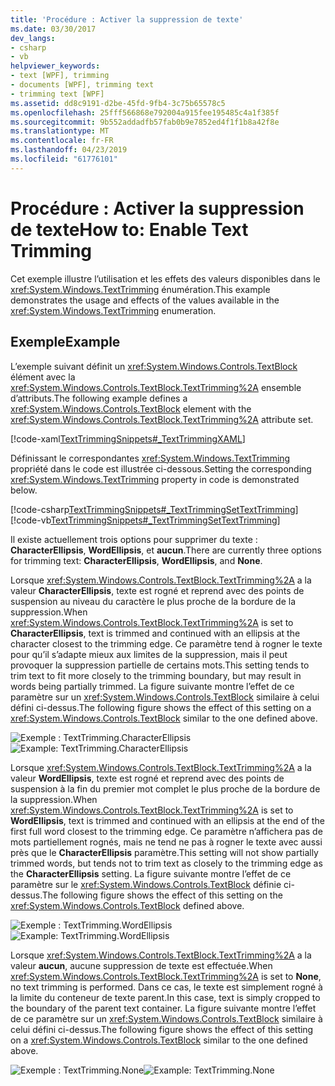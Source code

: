 ```yaml
---
title: 'Procédure : Activer la suppression de texte'
ms.date: 03/30/2017
dev_langs:
- csharp
- vb
helpviewer_keywords:
- text [WPF], trimming
- documents [WPF], trimming text
- trimming text [WPF]
ms.assetid: dd8c9191-d2be-45fd-9fb4-3c75b65578c5
ms.openlocfilehash: 25fff566868e792004a915fee195485c4a1f385f
ms.sourcegitcommit: 9b552addadfb57fab0b9e7852ed4f1f1b8a42f8e
ms.translationtype: MT
ms.contentlocale: fr-FR
ms.lasthandoff: 04/23/2019
ms.locfileid: "61776101"
---
```

# <a name="how-to-enable-text-trimming"></a><span data-ttu-id="b51fb-102">Procédure : Activer la suppression de texte</span><span class="sxs-lookup"><span data-stu-id="b51fb-102">How to: Enable Text Trimming</span></span>

<span data-ttu-id="b51fb-103">Cet exemple illustre l’utilisation et les effets des valeurs disponibles dans le <xref:System.Windows.TextTrimming> énumération.</span><span class="sxs-lookup"><span data-stu-id="b51fb-103">This example demonstrates the usage and effects of the values available in the <xref:System.Windows.TextTrimming> enumeration.</span></span>

## <a name="example"></a><span data-ttu-id="b51fb-104">Exemple</span><span class="sxs-lookup"><span data-stu-id="b51fb-104">Example</span></span>

<span data-ttu-id="b51fb-105">L’exemple suivant définit un <xref:System.Windows.Controls.TextBlock> élément avec la <xref:System.Windows.Controls.TextBlock.TextTrimming%2A> ensemble d’attributs.</span><span class="sxs-lookup"><span data-stu-id="b51fb-105">The following example defines a <xref:System.Windows.Controls.TextBlock> element with the <xref:System.Windows.Controls.TextBlock.TextTrimming%2A> attribute set.</span></span>

[!code-xaml[TextTrimmingSnippets#_TextTrimmingXAML](~/samples/snippets/csharp/VS_Snippets_Wpf/TextTrimmingSnippets/CSharp/Window1.xaml#_texttrimmingxaml)]

<span data-ttu-id="b51fb-106">Définissant le correspondantes <xref:System.Windows.TextTrimming> propriété dans le code est illustrée ci-dessous.</span><span class="sxs-lookup"><span data-stu-id="b51fb-106">Setting the corresponding <xref:System.Windows.TextTrimming> property in code is demonstrated below.</span></span>

[!code-csharp[TextTrimmingSnippets#_TextTrimmingSetTextTrimming](~/samples/snippets/csharp/VS_Snippets_Wpf/TextTrimmingSnippets/CSharp/Window1.xaml.cs#_texttrimmingsettexttrimming)]
[!code-vb[TextTrimmingSnippets#_TextTrimmingSetTextTrimming](~/samples/snippets/visualbasic/VS_Snippets_Wpf/TextTrimmingSnippets/VisualBasic/Window1.xaml.vb#_texttrimmingsettexttrimming)]

<span data-ttu-id="b51fb-107">Il existe actuellement trois options pour supprimer du texte : **CharacterEllipsis**, **WordEllipsis**, et **aucun**.</span><span class="sxs-lookup"><span data-stu-id="b51fb-107">There are currently three options for trimming text: **CharacterEllipsis**, **WordEllipsis**, and **None**.</span></span>

<span data-ttu-id="b51fb-108">Lorsque <xref:System.Windows.Controls.TextBlock.TextTrimming%2A> a la valeur **CharacterEllipsis**, texte est rogné et reprend avec des points de suspension au niveau du caractère le plus proche de la bordure de la suppression.</span><span class="sxs-lookup"><span data-stu-id="b51fb-108">When <xref:System.Windows.Controls.TextBlock.TextTrimming%2A> is set to **CharacterEllipsis**, text is trimmed and continued with an ellipsis at the character closest to the trimming edge.</span></span>  <span data-ttu-id="b51fb-109">Ce paramètre tend à rogner le texte pour qu’il s’adapte mieux aux limites de la suppression, mais il peut provoquer la suppression partielle de certains mots.</span><span class="sxs-lookup"><span data-stu-id="b51fb-109">This setting tends to trim text to fit more closely to the trimming boundary, but may result in words being partially trimmed.</span></span>  <span data-ttu-id="b51fb-110">La figure suivante montre l’effet de ce paramètre sur un <xref:System.Windows.Controls.TextBlock> similaire à celui défini ci-dessus.</span><span class="sxs-lookup"><span data-stu-id="b51fb-110">The following figure shows the effect of this setting on a <xref:System.Windows.Controls.TextBlock> similar to the one defined above.</span></span>

<span data-ttu-id="b51fb-111">![Exemple : TextTrimming.CharacterEllipsis](./media/texttrimming-character.png "TextTrimming_Character")</span><span class="sxs-lookup"><span data-stu-id="b51fb-111">![Example: TextTrimming.CharacterEllipsis](./media/texttrimming-character.png "TextTrimming_Character")</span></span>

<span data-ttu-id="b51fb-112">Lorsque <xref:System.Windows.Controls.TextBlock.TextTrimming%2A> a la valeur **WordEllipsis**, texte est rogné et reprend avec des points de suspension à la fin du premier mot complet le plus proche de la bordure de la suppression.</span><span class="sxs-lookup"><span data-stu-id="b51fb-112">When <xref:System.Windows.Controls.TextBlock.TextTrimming%2A> is set to **WordEllipsis**, text is trimmed and continued with an ellipsis at the end of the first full word closest to the trimming edge.</span></span>  <span data-ttu-id="b51fb-113">Ce paramètre n’affichera pas de mots partiellement rognés, mais ne tend ne pas à rogner le texte avec aussi près que le **CharacterEllipsis** paramètre.</span><span class="sxs-lookup"><span data-stu-id="b51fb-113">This setting will not show partially trimmed words, but tends not to trim text as closely to the trimming edge as the **CharacterEllipsis** setting.</span></span>  <span data-ttu-id="b51fb-114">La figure suivante montre l’effet de ce paramètre sur le <xref:System.Windows.Controls.TextBlock> définie ci-dessus.</span><span class="sxs-lookup"><span data-stu-id="b51fb-114">The following figure shows the effect of this setting on the <xref:System.Windows.Controls.TextBlock> defined above.</span></span>

<span data-ttu-id="b51fb-115">![Exemple : TextTrimming.WordEllipsis](./media/texttrimming-word.png "TextTrimming_Word")</span><span class="sxs-lookup"><span data-stu-id="b51fb-115">![Example: TextTrimming.WordEllipsis](./media/texttrimming-word.png "TextTrimming_Word")</span></span>

<span data-ttu-id="b51fb-116">Lorsque <xref:System.Windows.Controls.TextBlock.TextTrimming%2A> a la valeur **aucun**, aucune suppression de texte est effectuée.</span><span class="sxs-lookup"><span data-stu-id="b51fb-116">When <xref:System.Windows.Controls.TextBlock.TextTrimming%2A> is set to **None**, no text trimming is performed.</span></span>  <span data-ttu-id="b51fb-117">Dans ce cas, le texte est simplement rogné à la limite du conteneur de texte parent.</span><span class="sxs-lookup"><span data-stu-id="b51fb-117">In this case, text is simply cropped to the boundary of the parent text container.</span></span>  <span data-ttu-id="b51fb-118">La figure suivante montre l’effet de ce paramètre sur un <xref:System.Windows.Controls.TextBlock> similaire à celui défini ci-dessus.</span><span class="sxs-lookup"><span data-stu-id="b51fb-118">The following figure shows the effect of this setting on a <xref:System.Windows.Controls.TextBlock> similar to the one defined above.</span></span>

<span data-ttu-id="b51fb-119">![Exemple : TextTrimming.None](./media/texttrimming-none.png "TextTrimming_None")</span><span class="sxs-lookup"><span data-stu-id="b51fb-119">![Example: TextTrimming.None](./media/texttrimming-none.png "TextTrimming_None")</span></span>
